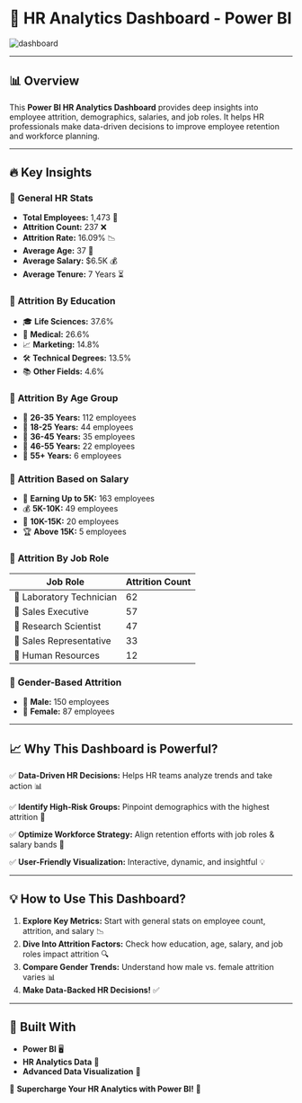# 🚀 HR Analytics Dashboard - Power BI

![dashboard](https://github.com/user-attachments/assets/6f6a067e-4e75-4b2e-ad19-24a560f76410)

---
## 📊 Overview
This **Power BI HR Analytics Dashboard** provides deep insights into employee attrition, demographics, salaries, and job roles. It helps HR professionals make data-driven decisions to improve employee retention and workforce planning.

---

## 🔥 Key Insights

### 📌 **General HR Stats**
- **Total Employees:** 1,473 👥
- **Attrition Count:** 237 ❌
- **Attrition Rate:** 16.09% 📉
- **Average Age:** 37 📆
- **Average Salary:** $6.5K 💰
- **Average Tenure:** 7 Years ⏳

### 📌 **Attrition By Education**
- 🎓 **Life Sciences:** 37.6%
- 🏥 **Medical:** 26.6%
- 📈 **Marketing:** 14.8%
- 🛠️ **Technical Degrees:** 13.5%
- 📚 **Other Fields:** 4.6%

### 📌 **Attrition By Age Group**
- 🔹 **26-35 Years:** 112 employees
- 🔹 **18-25 Years:** 44 employees
- 🔹 **36-45 Years:** 35 employees
- 🔹 **46-55 Years:** 22 employees
- 🔹 **55+ Years:** 6 employees

### 📌 **Attrition Based on Salary**
- 🏦 **Earning Up to 5K:** 163 employees
- 💰 **5K-10K:** 49 employees
- 💎 **10K-15K:** 20 employees
- 🏆 **Above 15K:** 5 employees

### 📌 **Attrition By Job Role**
| Job Role                  | Attrition Count |
|---------------------------|----------------|
| 🏥 Laboratory Technician  | 62             |
| 💼 Sales Executive       | 57             |
| 🔬 Research Scientist    | 47             |
| 🤝 Sales Representative  | 33             |
| 🏢 Human Resources       | 12             |

### 📌 **Gender-Based Attrition**
- 👨 **Male:** 150 employees
- 👩 **Female:** 87 employees

---

## 📈 **Why This Dashboard is Powerful?**
✅ **Data-Driven HR Decisions:** Helps HR teams analyze trends and take action 📊

✅ **Identify High-Risk Groups:** Pinpoint demographics with the highest attrition 📌

✅ **Optimize Workforce Strategy:** Align retention efforts with job roles & salary bands 🎯

✅ **User-Friendly Visualization:** Interactive, dynamic, and insightful 💡

---

## 💡 **How to Use This Dashboard?**
1. **Explore Key Metrics:** Start with general stats on employee count, attrition, and salary 📉
2. **Dive Into Attrition Factors:** Check how education, age, salary, and job roles impact attrition 🔍
3. **Compare Gender Trends:** Understand how male vs. female attrition varies 📊
4. **Make Data-Backed HR Decisions!** ✅

---

## 🚀 **Built With**
- **Power BI** 🖥️
- **HR Analytics Data** 📑
- **Advanced Data Visualization** 🎨

🎯 **Supercharge Your HR Analytics with Power BI!** 🚀
